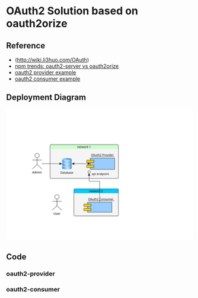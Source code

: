 # OAuth2 Solution based on oauth2orize

## Reference

* (http://wiki.li3huo.com/OAuth)
* [npm trends: oauth2-server vs oauth2orize](http://www.npmtrends.com/oauth2-server-vs-oauth2orize-vs-simple-oauth2)
* [oauth2 provider example](https://github.com/gerges-beshay/oauth2orize-examples)
* [oauth2 consumer example](https://github.com/coolaj86/example-oauth2orize-consumer)

## Deployment Diagram

![Deployment Diagram](./doc/deployment.svg)

## Code

### oauth2-provider

### oauth2-consumer